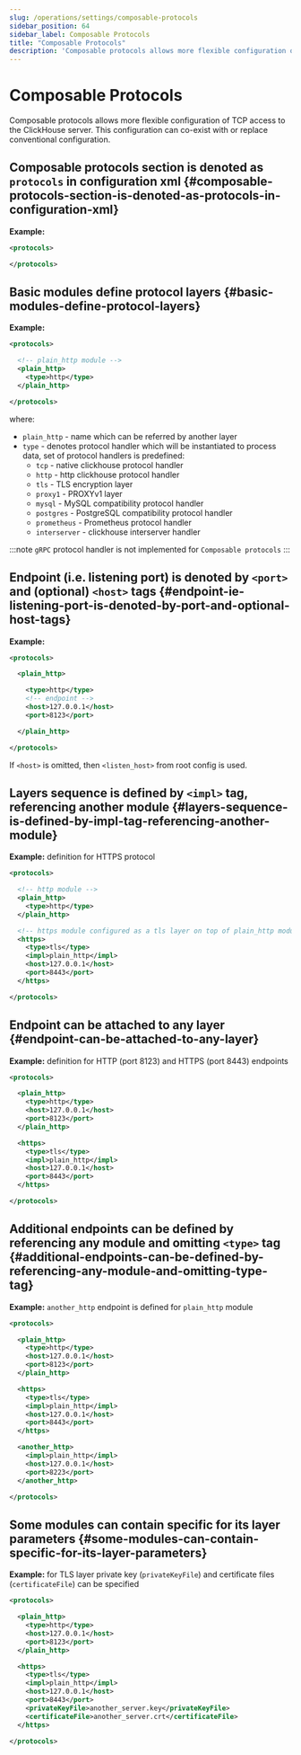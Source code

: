 ```yaml
---
slug: /operations/settings/composable-protocols
sidebar_position: 64
sidebar_label: Composable Protocols
title: "Composable Protocols"
description: 'Composable protocols allows more flexible configuration of TCP access to the ClickHouse server.'
---
```


# Composable Protocols

Composable protocols allows more flexible configuration of TCP access to the ClickHouse server. This configuration can co-exist with or replace conventional configuration.

## Composable protocols section is denoted as `protocols` in configuration xml {#composable-protocols-section-is-denoted-as-protocols-in-configuration-xml}
**Example:**
``` xml
<protocols>

</protocols>
```

## Basic modules define protocol layers {#basic-modules-define-protocol-layers}
**Example:**
``` xml
<protocols>

  <!-- plain_http module -->
  <plain_http>
    <type>http</type>
  </plain_http>

</protocols>
```
where:
- `plain_http` - name which can be referred by another layer
- `type` - denotes protocol handler which will be instantiated to process data, set of protocol handlers is predefined:
  * `tcp` - native clickhouse protocol handler
  * `http` - http clickhouse protocol handler
  * `tls` - TLS encryption layer
  * `proxy1` - PROXYv1 layer
  * `mysql` - MySQL compatibility protocol handler
  * `postgres` - PostgreSQL compatibility protocol handler
  * `prometheus` - Prometheus protocol handler
  * `interserver` - clickhouse interserver handler

:::note
`gRPC` protocol handler is not implemented for `Composable protocols`
:::
 
## Endpoint (i.e. listening port) is denoted by `<port>` and (optional) `<host>` tags {#endpoint-ie-listening-port-is-denoted-by-port-and-optional-host-tags}
**Example:**
``` xml
<protocols>

  <plain_http>

    <type>http</type>
    <!-- endpoint -->
    <host>127.0.0.1</host>
    <port>8123</port>

  </plain_http>

</protocols>
```
If `<host>` is omitted, then `<listen_host>` from root config is used.

## Layers sequence is defined by `<impl>` tag, referencing another module {#layers-sequence-is-defined-by-impl-tag-referencing-another-module}
**Example:** definition for HTTPS protocol
``` xml
<protocols>

  <!-- http module -->
  <plain_http>
    <type>http</type>
  </plain_http>

  <!-- https module configured as a tls layer on top of plain_http module -->
  <https>
    <type>tls</type>
    <impl>plain_http</impl>
    <host>127.0.0.1</host>
    <port>8443</port>
  </https>

</protocols>
```

## Endpoint can be attached to any layer {#endpoint-can-be-attached-to-any-layer}
**Example:** definition for HTTP (port 8123) and HTTPS (port 8443) endpoints
``` xml
<protocols>

  <plain_http>
    <type>http</type>
    <host>127.0.0.1</host>
    <port>8123</port>
  </plain_http>

  <https>
    <type>tls</type>
    <impl>plain_http</impl>
    <host>127.0.0.1</host>
    <port>8443</port>
  </https>

</protocols>
```

## Additional endpoints can be defined by referencing any module and omitting `<type>` tag {#additional-endpoints-can-be-defined-by-referencing-any-module-and-omitting-type-tag}
**Example:** `another_http` endpoint is defined for `plain_http` module
``` xml
<protocols>

  <plain_http>
    <type>http</type>
    <host>127.0.0.1</host>
    <port>8123</port>
  </plain_http>

  <https>
    <type>tls</type>
    <impl>plain_http</impl>
    <host>127.0.0.1</host>
    <port>8443</port>
  </https>

  <another_http>
    <impl>plain_http</impl>
    <host>127.0.0.1</host>
    <port>8223</port>
  </another_http>

</protocols>
```

## Some modules can contain specific for its layer parameters {#some-modules-can-contain-specific-for-its-layer-parameters}
**Example:** for TLS layer private key (`privateKeyFile`) and certificate files (`certificateFile`) can be specified
``` xml
<protocols>

  <plain_http>
    <type>http</type>
    <host>127.0.0.1</host>
    <port>8123</port>
  </plain_http>

  <https>
    <type>tls</type>
    <impl>plain_http</impl>
    <host>127.0.0.1</host>
    <port>8443</port>
    <privateKeyFile>another_server.key</privateKeyFile>
    <certificateFile>another_server.crt</certificateFile>
  </https>

</protocols>
```
